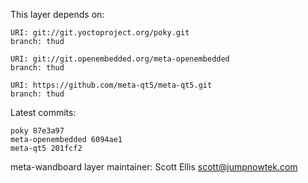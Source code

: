 This layer depends on:

    URI: git://git.yoctoproject.org/poky.git
    branch: thud

    URI: git://git.openembedded.org/meta-openembedded
    branch: thud

    URI: https://github.com/meta-qt5/meta-qt5.git
    branch: thud

Latest commits:

    poky 87e3a97
    meta-openembedded 6094ae1
    meta-qt5 201fcf2


meta-wandboard layer maintainer: Scott Ellis <scott@jumpnowtek.com>
